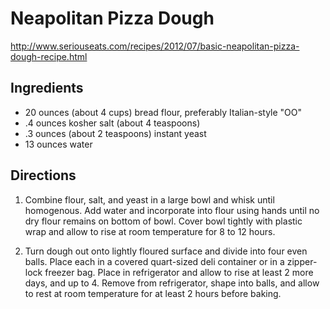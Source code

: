 # Neapolitan Pizza Dough
http://www.seriouseats.com/recipes/2012/07/basic-neapolitan-pizza-dough-recipe.html

## Ingredients
- 20 ounces (about 4 cups) bread flour, preferably Italian-style "OO"
- .4 ounces kosher salt (about 4 teaspoons)
- .3 ounces (about 2 teaspoons) instant yeast
- 13 ounces water

## Directions
1. Combine flour, salt, and yeast in a large bowl and whisk until homogenous. Add water and incorporate into flour using hands until no dry flour remains on bottom of bowl. Cover bowl tightly with plastic wrap and allow to rise at room temperature for 8 to 12 hours.

2. Turn dough out onto lightly floured surface and divide into four even balls. Place each in a covered quart-sized deli container or in a zipper-lock freezer bag. Place in refrigerator and allow to rise at least 2 more days, and up to 4. Remove from refrigerator, shape into balls, and allow to rest at room temperature for at least 2 hours before baking.